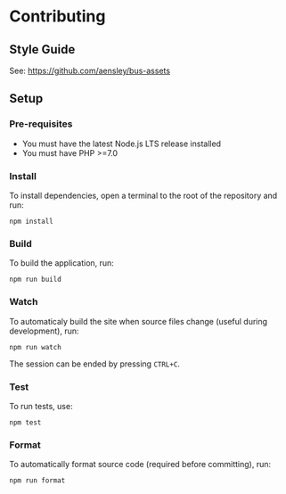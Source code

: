 # Contributing

## Style Guide

See: <https://github.com/aensley/bus-assets>

## Setup

### Pre-requisites

- You must have the latest Node.js LTS release installed
- You must have PHP >=7.0

### Install

To install dependencies, open a terminal to the root of the repository and run:

```ShellSession
npm install
```

### Build

To build the application, run:

```ShellSession
npm run build
```

### Watch

To automaticaly build the site when source files change (useful during development), run:

```ShellSession
npm run watch
```

The session can be ended by pressing `CTRL+C`.

### Test

To run tests, use:

```ShellSession
npm test
```

### Format

To automatically format source code (required before committing), run:

```ShellSession
npm run format
```

